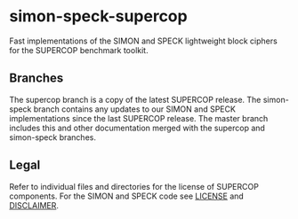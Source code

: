 # simon-speck-supercop

Fast implementations of the SIMON and SPECK lightweight block ciphers for the
SUPERCOP benchmark toolkit.

## Branches

The supercop branch is a copy of the latest SUPERCOP release. The simon-speck
branch contains any updates to our SIMON and SPECK implementations since the
last SUPERCOP release. The master branch includes this and other documentation
merged with the supercop and simon-speck branches.

## Legal

Refer to individual files and directories for the license of SUPERCOP
components. For the SIMON and SPECK code see [LICENSE](./LICENSE.md) and
[DISCLAIMER](./DISCLAIMER.md).

